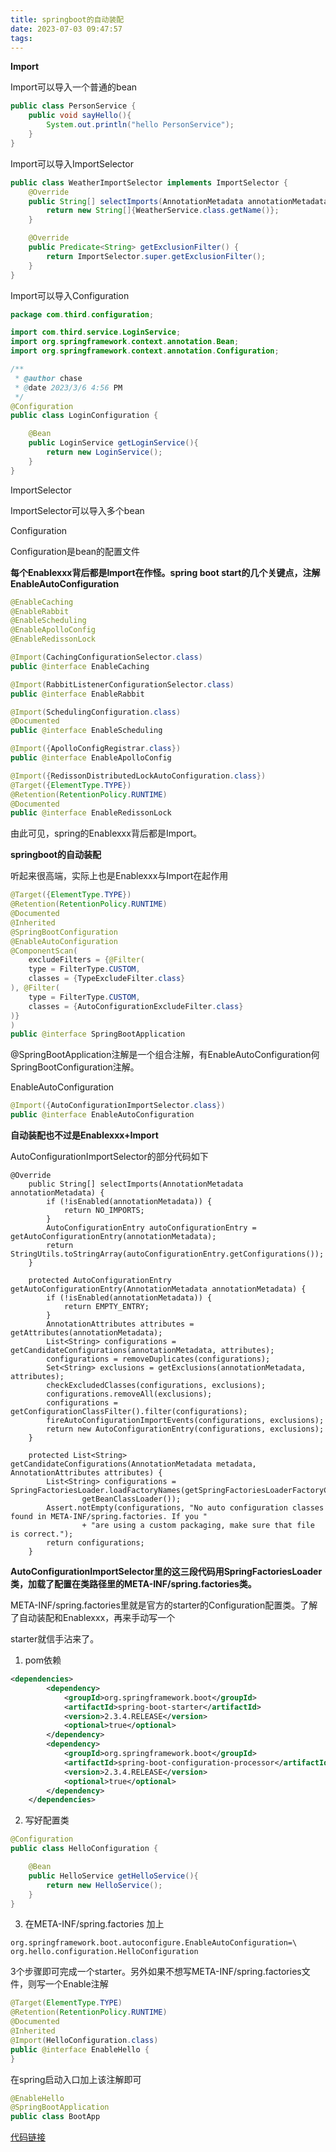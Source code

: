 ```yaml
---
title: springboot的自动装配
date: 2023-07-03 09:47:57
tags:
---
```


**Import**

Import可以导入一个普通的bean

```java
public class PersonService {
    public void sayHello(){
        System.out.println("hello PersonService");
    }
}
```
<!--more-->
Import可以导入ImportSelector

```java
public class WeatherImportSelector implements ImportSelector {
    @Override
    public String[] selectImports(AnnotationMetadata annotationMetadata) {
        return new String[]{WeatherService.class.getName()};
    }

    @Override
    public Predicate<String> getExclusionFilter() {
        return ImportSelector.super.getExclusionFilter();
    }
}

```

Import可以导入Configuration

```java
package com.third.configuration;

import com.third.service.LoginService;
import org.springframework.context.annotation.Bean;
import org.springframework.context.annotation.Configuration;

/**
 * @author chase
 * @date 2023/3/6 4:56 PM
 */
@Configuration
public class LoginConfiguration {

    @Bean
    public LoginService getLoginService(){
        return new LoginService();
    }
}

```

ImportSelector

ImportSelector可以导入多个bean

Configuration

Configuration是bean的配置文件

**每个Enablexxx背后都是Import在作怪。spring boot start的几个关键点，注解EnableAutoConfiguration**

```java
@EnableCaching
@EnableRabbit
@EnableScheduling
@EnableApolloConfig
@EnableRedissonLock
```

```java
@Import(CachingConfigurationSelector.class)
public @interface EnableCaching

@Import(RabbitListenerConfigurationSelector.class)
public @interface EnableRabbit

@Import(SchedulingConfiguration.class)
@Documented
public @interface EnableScheduling

@Import({ApolloConfigRegistrar.class})
public @interface EnableApolloConfig

@Import({RedissonDistributedLockAutoConfiguration.class})
@Target({ElementType.TYPE})
@Retention(RetentionPolicy.RUNTIME)
@Documented
public @interface EnableRedissonLock
```

由此可见，spring的Enablexxx背后都是Import。

**springboot的自动装配**

听起来很高端，实际上也是Enablexxx与Import在起作用

```java
@Target({ElementType.TYPE})
@Retention(RetentionPolicy.RUNTIME)
@Documented
@Inherited
@SpringBootConfiguration
@EnableAutoConfiguration
@ComponentScan(
    excludeFilters = {@Filter(
    type = FilterType.CUSTOM,
    classes = {TypeExcludeFilter.class}
), @Filter(
    type = FilterType.CUSTOM,
    classes = {AutoConfigurationExcludeFilter.class}
)}
)
public @interface SpringBootApplication 
```

@SpringBootApplication注解是一个组合注解，有EnableAutoConfiguration何SpringBootConfiguration注解。

EnableAutoConfiguration

```java
@Import({AutoConfigurationImportSelector.class})
public @interface EnableAutoConfiguration
```

**自动装配也不过是Enablexxx+Import**

AutoConfigurationImportSelector的部分代码如下

```
@Override
	public String[] selectImports(AnnotationMetadata annotationMetadata) {
		if (!isEnabled(annotationMetadata)) {
			return NO_IMPORTS;
		}
		AutoConfigurationEntry autoConfigurationEntry = getAutoConfigurationEntry(annotationMetadata);
		return StringUtils.toStringArray(autoConfigurationEntry.getConfigurations());
	}
	
	protected AutoConfigurationEntry getAutoConfigurationEntry(AnnotationMetadata annotationMetadata) {
		if (!isEnabled(annotationMetadata)) {
			return EMPTY_ENTRY;
		}
		AnnotationAttributes attributes = getAttributes(annotationMetadata);
		List<String> configurations = getCandidateConfigurations(annotationMetadata, attributes);
		configurations = removeDuplicates(configurations);
		Set<String> exclusions = getExclusions(annotationMetadata, attributes);
		checkExcludedClasses(configurations, exclusions);
		configurations.removeAll(exclusions);
		configurations = getConfigurationClassFilter().filter(configurations);
		fireAutoConfigurationImportEvents(configurations, exclusions);
		return new AutoConfigurationEntry(configurations, exclusions);
	}
	
	protected List<String> getCandidateConfigurations(AnnotationMetadata metadata, AnnotationAttributes attributes) {
		List<String> configurations = SpringFactoriesLoader.loadFactoryNames(getSpringFactoriesLoaderFactoryClass(),
				getBeanClassLoader());
		Assert.notEmpty(configurations, "No auto configuration classes found in META-INF/spring.factories. If you "
				+ "are using a custom packaging, make sure that file is correct.");
		return configurations;
	}
```

**AutoConfigurationImportSelector里的这三段代码用SpringFactoriesLoader类，加载了配置在类路径里的META-INF/spring.factories类。**

META-INF/spring.factories里就是官方的starter的Configuration配置类。了解了自动装配和Enablexxx，再来手动写一个

starter就信手沾来了。

1. pom依赖

```xml
<dependencies>
        <dependency>
            <groupId>org.springframework.boot</groupId>
            <artifactId>spring-boot-starter</artifactId>
            <version>2.3.4.RELEASE</version>
            <optional>true</optional>
        </dependency>
        <dependency>
            <groupId>org.springframework.boot</groupId>
            <artifactId>spring-boot-configuration-processor</artifactId>
            <version>2.3.4.RELEASE</version>
            <optional>true</optional>
        </dependency>
    </dependencies>
```



2. 写好配置类

```java
@Configuration
public class HelloConfiguration {

    @Bean
    public HelloService getHelloService(){
        return new HelloService();
    }
}

```



3. 在META-INF/spring.factories 加上

```
org.springframework.boot.autoconfigure.EnableAutoConfiguration=\
org.hello.configuration.HelloConfiguration
```

3个步骤即可完成一个starter。另外如果不想写META-INF/spring.factories文件，则写一个Enable注解

```java
@Target(ElementType.TYPE)
@Retention(RetentionPolicy.RUNTIME)
@Documented
@Inherited
@Import(HelloConfiguration.class)
public @interface EnableHello {
}
```

在spring启动入口加上该注解即可

```java
@EnableHello
@SpringBootApplication
public class BootApp 
```

[代码链接](https://github.com/caiyl/cai.git)


